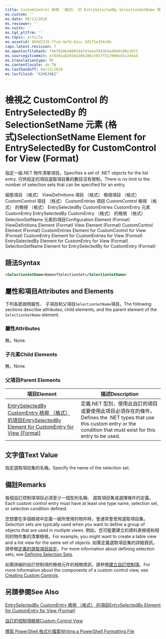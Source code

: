 ```yaml
---
title: CustomControl 檢視 （格式） 的 EntrySelectedBy SelectionSetName 項目 |Microsoft Docs
ms.custom: ''
ms.date: 09/13/2016
ms.reviewer: ''
ms.suite: ''
ms.tgt_pltfrm: ''
ms.topic: article
ms.assetid: 859d2335-7fcd-4efd-b1cc-3d171e334c6b
caps.latest.revision: 7
ms.openlocfilehash: f4bf820be88919af43eeaf043b3ed8b9c06e1bf2
ms.sourcegitcommit: e7445ba8203da304286c591ff513900ad1c244a4
ms.translationtype: MT
ms.contentlocale: zh-TW
ms.lasthandoff: 04/23/2019
ms.locfileid: "62063962"
---
```

# <a name="selectionsetname-element-for-entryselectedby-for-customcontrol-for-view-format"></a><span data-ttu-id="62dc2-102">檢視之 CustomControl 的 EntrySelectedBy 的 SelectionSetName 元素 (格式)</span><span class="sxs-lookup"><span data-stu-id="62dc2-102">SelectionSetName Element for EntrySelectedBy for CustomControl for View (Format)</span></span>

<span data-ttu-id="62dc2-103">指定一組.NET 物件清單項目。</span><span class="sxs-lookup"><span data-stu-id="62dc2-103">Specifies a set of .NET objects for the list entry.</span></span> <span data-ttu-id="62dc2-104">可供指定的項目選取項目集的數目沒有限制。</span><span class="sxs-lookup"><span data-stu-id="62dc2-104">There is no limit to the number of selection sets that can be specified for an entry.</span></span>

<span data-ttu-id="62dc2-105">組態項目 （格式） ViewDefinitions 項目 （格式） 檢視項目 （格式） CustomControl 項目 （格式） CustomEntries 項目 CustomControl 檢視 （格式） 的檢視 （格式） EntrySelectedBy CustomEntries CustomEntry 元素CustomEntry EntrySelectedBy CustomEntry （格式） 的檢視 （格式） SelectionSetName 元素的項目</span><span class="sxs-lookup"><span data-stu-id="62dc2-105">Configuration Element (Format) ViewDefinitions Element (Format) View Element (Format) CustomControl Element (Format) CustomEntries Element for CustomControl for View (Format) CustomEntry Element for CustomEntries for View (Format) EntrySelectedBy Element for CustomEntry for View (Format) SelectionSetName Element for EntrySelectedBy for CustomEntry (Format)</span></span>

## <a name="syntax"></a><span data-ttu-id="62dc2-106">語法</span><span class="sxs-lookup"><span data-stu-id="62dc2-106">Syntax</span></span>

```xml
<SelectionSetName>NameofSelectionSet</SelectionSetName>
```

## <a name="attributes-and-elements"></a><span data-ttu-id="62dc2-107">屬性和項目</span><span class="sxs-lookup"><span data-stu-id="62dc2-107">Attributes and Elements</span></span>

<span data-ttu-id="62dc2-108">下列各節說明屬性、 子項目和父項目`SelectionSetName`項目。</span><span class="sxs-lookup"><span data-stu-id="62dc2-108">The following sections describe attributes, child elements, and the parent element of the `SelectionSetName` element.</span></span>

### <a name="attributes"></a><span data-ttu-id="62dc2-109">屬性</span><span class="sxs-lookup"><span data-stu-id="62dc2-109">Attributes</span></span>

<span data-ttu-id="62dc2-110">無。</span><span class="sxs-lookup"><span data-stu-id="62dc2-110">None.</span></span>

### <a name="child-elements"></a><span data-ttu-id="62dc2-111">子元素</span><span class="sxs-lookup"><span data-stu-id="62dc2-111">Child Elements</span></span>

<span data-ttu-id="62dc2-112">無。</span><span class="sxs-lookup"><span data-stu-id="62dc2-112">None.</span></span>

### <a name="parent-elements"></a><span data-ttu-id="62dc2-113">父項目</span><span class="sxs-lookup"><span data-stu-id="62dc2-113">Parent Elements</span></span>

|<span data-ttu-id="62dc2-114">項目</span><span class="sxs-lookup"><span data-stu-id="62dc2-114">Element</span></span>|<span data-ttu-id="62dc2-115">描述</span><span class="sxs-lookup"><span data-stu-id="62dc2-115">Description</span></span>|
|-------------|-----------------|
|[<span data-ttu-id="62dc2-116">EntrySelectedBy CustomEntry 檢視 （格式） 的項目</span><span class="sxs-lookup"><span data-stu-id="62dc2-116">EntrySelectedBy Element for CustomEntry for View (Format)</span></span>](./entryselectedby-element-for-customentry-for-customcontrol-for-view-format.md)|<span data-ttu-id="62dc2-117">定義.NET 型別，使用此自訂的項目或要使用此項目必須存在的條件。</span><span class="sxs-lookup"><span data-stu-id="62dc2-117">Defines the .NET types that use this custom entry or the condition that must exist for this entry to be used.</span></span>|

## <a name="text-value"></a><span data-ttu-id="62dc2-118">文字值</span><span class="sxs-lookup"><span data-stu-id="62dc2-118">Text Value</span></span>

<span data-ttu-id="62dc2-119">指定選取項目集的名稱。</span><span class="sxs-lookup"><span data-stu-id="62dc2-119">Specify the name of the selection set.</span></span>

## <a name="remarks"></a><span data-ttu-id="62dc2-120">備註</span><span class="sxs-lookup"><span data-stu-id="62dc2-120">Remarks</span></span>

<span data-ttu-id="62dc2-121">每個自訂控制項項目必須至少一個型別名稱、 選取項目集或選擇條件的定義。</span><span class="sxs-lookup"><span data-stu-id="62dc2-121">Each custom control entry must have at least one type name, selection set, or selection condition defined.</span></span>

<span data-ttu-id="62dc2-122">您想要在多個檢視中定義一組所使用的物件時，會通常會使用選取項目集。</span><span class="sxs-lookup"><span data-stu-id="62dc2-122">Selection sets are typically used when you want to define a group of objects that are used in multiple views.</span></span> <span data-ttu-id="62dc2-123">例如，您可能要建立的資料表檢視和相同的物件集的清單檢視。</span><span class="sxs-lookup"><span data-stu-id="62dc2-123">For example, you might want to create a table view and a list view for the same set of objects.</span></span> <span data-ttu-id="62dc2-124">如需定義選取項目集的詳細資訊，請參閱[定義的選取項目設定](./defining-selection-sets.md)。</span><span class="sxs-lookup"><span data-stu-id="62dc2-124">For more information about defining selection sets, see [Defining Selection Sets](./defining-selection-sets.md).</span></span>

<span data-ttu-id="62dc2-125">如需詳細的自訂控制項的檢視元件的相關資訊，請參閱[建立自訂控制項](./creating-custom-controls.md)。</span><span class="sxs-lookup"><span data-stu-id="62dc2-125">For more information about the components of a custom control view, see [Creating Custom Controls](./creating-custom-controls.md).</span></span>

## <a name="see-also"></a><span data-ttu-id="62dc2-126">另請參閱</span><span class="sxs-lookup"><span data-stu-id="62dc2-126">See Also</span></span>

[<span data-ttu-id="62dc2-127">EntrySelectedBy CustomEntry 檢視 （格式） 的項目</span><span class="sxs-lookup"><span data-stu-id="62dc2-127">EntrySelectedBy Element for CustomEntry for View (Format)</span></span>](./entryselectedby-element-for-customentry-for-customcontrol-for-view-format.md)

[<span data-ttu-id="62dc2-128">自訂的控制項檢視</span><span class="sxs-lookup"><span data-stu-id="62dc2-128">Custom Control View</span></span>](./creating-custom-controls.md)

[<span data-ttu-id="62dc2-129">撰寫 PowerShell 格式化檔案</span><span class="sxs-lookup"><span data-stu-id="62dc2-129">Writing a PowerShell Formatting File</span></span>](./writing-a-powershell-formatting-file.md)
